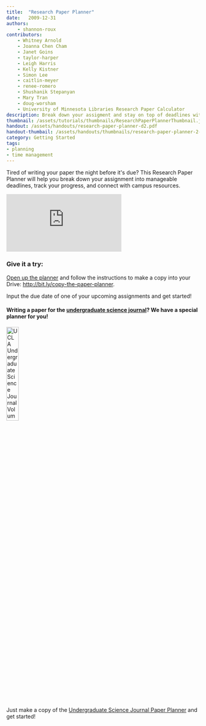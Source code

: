 ```yaml
---
title:  "Research Paper Planner"
date:   2009-12-31
authors:
    - shannon-roux
contributors:
    - Whitney Arnold
    - Joanna Chen Cham
    - Janet Goins
    - taylor-harper
    - Leigh Harris
    - Kelly Kistner
    - Simon Lee
    - caitlin-meyer
    - renee-romero
    - Shushanik Stepanyan
    - Mary Tran
    - doug-worsham
    - University of Minnesota Libraries Research Paper Calculator
description: Break down your assigment and stay on top of deadlines with this useful planner!! Writing for the Undergraduate Science Journal? We have a planner for that, too!
thumbnail: /assets/tutorials/thumbnails/ResearchPaperPlannerThumbnail.jpg
handout: /assets/handouts/research-paper-planner-d2.pdf
handout-thumbail: /assets/handouts/thumbnails/research-paper-planner-2-tn.png
category: Getting Started
tags:
- planning
- time management
---
```


<p>Tired of writing your paper the night before it's due? This Research Paper Planner will help you break down your assignment into manageable deadlines, track your progress, and connect with campus resources.</p>

<div class="embed-responsive embed-responsive-16by9">
  <iframe class="embed-responsive-item" src="https://www.youtube.com/embed/hhv8PIFHvek" frameborder="0" allowfullscreen></iframe>
</div>

<h3 class="mt-3">Give it a try:</h3>

<p ><a href="https://docs.google.com/spreadsheets/d/1lbyfLTPHUQWUuQWYNh9sEMSVeTSsIl3hIvTGUmmjA68/copy" target="_blank">Open up the planner</a> and follow the instructions to make a copy into your Drive: <a href="https://docs.google.com/spreadsheets/d/1lbyfLTPHUQWUuQWYNh9sEMSVeTSsIl3hIvTGUmmjA68/copy" target="_blank">http://bit.ly/copy-the-paper-planner</a>.
<p >Input the due date of one of your upcoming assignments and get started!</p>
<h4>Writing a paper for the <a href="https://uclausj.weebly.com/">undergraduate science journal</a>? We have a special planner for you!</h4>
<img src="{{ '/assets/images/USJ_2019_Final_Page_01.jpg' | prepend: site.baseurl }}" class="img-fluid"  width="25%" alt="UCLA Undergraduate Science Journal Volume 32" > 
<p>Just make a copy of the <a href="https://docs.google.com/spreadsheets/d/15cwDTiDNmZRcY_RtIrdNBGY2Qxb2MptUD9XP_4W08J0/copy" target="_blank">Undergraduate Science Journal Paper Planner</a> and get started!</p>

